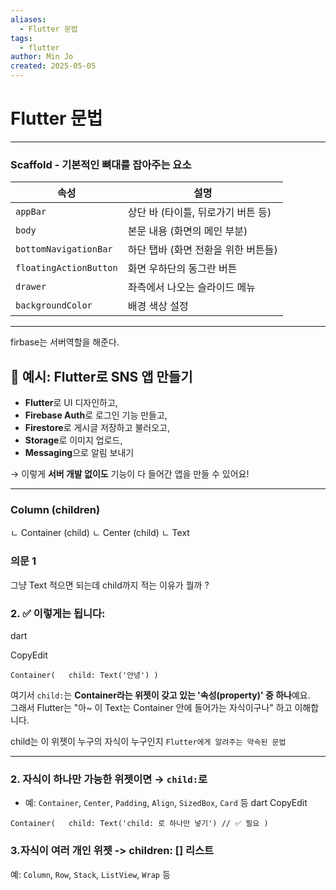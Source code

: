 ```yaml
---
aliases:
  - Flutter 문법
tags:
  - flutter
author: Min Jo
created: 2025-05-05
---
```

# Flutter 문법 
---


### Scaffold - 기본적인 뼈대를 잡아주는 요소 

| 속성                     | 설명                    |
| ---------------------- | --------------------- |
| `appBar`               | 상단 바 (타이틀, 뒤로가기 버튼 등) |
| `body`                 | 본문 내용 (화면의 메인 부분)     |
| `bottomNavigationBar`  | 하단 탭바 (화면 전환을 위한 버튼들) |
| `floatingActionButton` | 화면 우하단의 동그란 버튼        |
| `drawer`               | 좌측에서 나오는 슬라이드 메뉴      |
| `backgroundColor`      | 배경 색상 설정              |

---


firbase는 서버역할을 해준다.

## 📱 예시: Flutter로 SNS 앱 만들기

- **Flutter**로 UI 디자인하고,
- **Firebase Auth**로 로그인 기능 만들고,
- **Firestore**로 게시글 저장하고 불러오고,
- **Storage**로 이미지 업로드,
- **Messaging**으로 알림 보내기

→ 이렇게 **서버 개발 없이도** 기능이 다 들어간 앱을 만들 수 있어요!


---

### Column (children)
  ㄴ Container (child)
	  ㄴ Center (child)
			ㄴ Text



### 의문 1 

그냥 Text 적으면 되는데 child까지 적는 이유가 뭘까 ?

### 2. ✅ 이렇게는 됩니다:

dart

CopyEdit

`Container(   child: Text('안녕') )`

여기서 `child:`는 **Container라는 위젯이 갖고 있는 '속성(property)' 중 하나**예요.  
그래서 Flutter는 "아~ 이 Text는 Container 안에 들어가는 자식이구나" 하고 이해합니다.


child는 이 위젯이 누구의 자식이 누구인지 `Flutter에게 알려주는 약속된 문법`


---


### 2. **자식이 하나만 가능한 위젯이면 → `child:`로**

- 예: `Container`, `Center`, `Padding`, `Align`, `SizedBox`, `Card` 등
dart
CopyEdit

`Container(   child: Text('child: 로 하나만 넣기') // ✅ 필요 )`


### 3.자식이 여러 개인 위젯 -> children: [] 리스트
 예: `Column`, `Row`, `Stack`, `ListView`, `Wrap` 등
